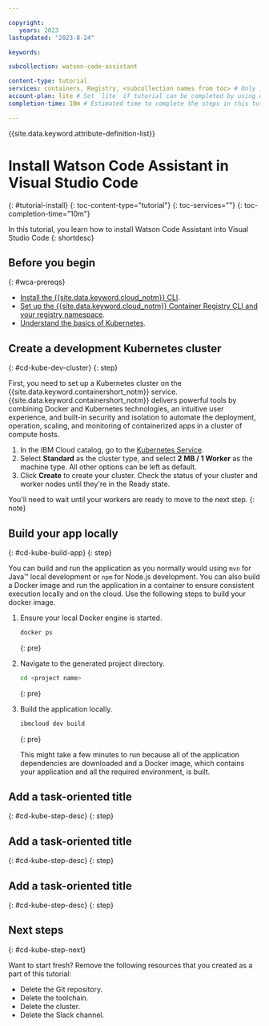 ```yaml
---

copyright:
   years: 2023
lastupdated: "2023-8-24"

keywords:

subcollection: watson-code-assistant

content-type: tutorial
services: containers, Registry, <subcollection names from toc> # Only if the tutorial includes multiple services. If it only uses your service, don't specify. DO NOT set any platform subcollections.
account-plan: lite # Set `lite` if tutorial can be completed by using only Lite plan services; Set `paid` if the tutorial requires a pay-go or subscription versions of plans for the service
completion-time: 10m # Estimated time to complete the steps in this tutorial. Minute values are supported up to 90 minutes. Whole hours are also supported; for example: 2h

---
```


{{site.data.keyword.attribute-definition-list}}

<!-- The title of your tutorial should be in active voice and and start with a verb. If you include product names, makes sure to use the non-trademarked short version keyref. -->
<!-- Make sure each H1/H2/H3/etc. heading is _unique_ to your tutorial by adding a short but human-readable identifier. For example, instead of just "#overview", use "#cd-kube-overview" -->

# Install Watson Code Assistant in Visual Studio Code
{: #tutorial-install}
{: toc-content-type="tutorial"} <!-- Always use this value -->
{: toc-services=""} <!-- Only if multi-service - use same values from services metadata above-->
{: toc-completion-time="10m"} <!-- Use same value from completion-time metadata above-->

<!-- The short description should be a single, concise paragraph that contains one or two sentences and no more than 50 words. Briefly mention what the user's learning goal is and include the following SEO keywords in the title short description: IBM Cloud, ServiceName, tutorial.-->

In this tutorial, you learn how to install Watson Code Assistant into Visual Studio Code
{: shortdesc}

<!-- It's recommended to include an architectural diagram that shows how the services that are used in this tutorial interact. SVG is the recommended format. If you include a diagram, include a brief text-based description of the workflow shown in the diagram, using active voice to describe the workflow. This makes the content more searchable and improves accessibility. -->


## Before you begin
{: #wca-prereqs}

<!-- List any access, setup, or knowledge that the user must have before they start the tutorial. Be sure to link to any related documentation or resources to help the user complete these prerequisites.-->

<!-- Note: Currently no format for checkboxes. Let's check with design if required for first pass -->

* [Install the {{site.data.keyword.cloud_notm}} CLI](/docs/cli?topic=cloud-cli-getting-started).
* [Set up the {{site.data.keyword.cloud_notm}} Container Registry CLI and your registry namespace](/docs/services/Registry?topic=registry-registry_setup_cli_namespace).
* [Understand the basics of Kubernetes](https://kubernetes.io/docs/tutorials/kubernetes-basics/).

<!-- For each step in your tutorial, add an H2 section. The title should be task-oriented and descriptive. If you find your tutorial going over 9 steps, consider whether your substeps can be grouped differently or whether your tutorial should be a multi-part series. -->

## Create a development Kubernetes cluster
{: #cd-kube-dev-cluster}
{: step}

<!-- Introduce each major step with a description of what it will accomplish. If there are sequential substeps, use an ordered list for each substep. Don't include the step number. -->

First, you need to set up a Kubernetes cluster on the {{site.data.keyword.containershort_notm}} service. {{site.data.keyword.containershort_notm}} delivers powerful tools by combining Docker and Kubernetes technologies, an intuitive user experience, and built-in security and isolation to automate the deployment, operation, scaling, and monitoring of containerized apps in a cluster of compute hosts.

1. In the IBM Cloud catalog, go to the [Kubernetes Service](/kubernetes/catalog/cluster/create).
1. Select **Standard** as the cluster type, and select **2 MB / 1 Worker** as the machine type. All other options can be left as default.
1. Click **Create** to create your cluster. Check the status of your cluster and worker nodes until they're in the Ready state.

You'll need to wait until your workers are ready to move to the next step.
{: note}

## Build your app locally
{: #cd-kube-build-app}
{: step}

<!-- For commands, introduce the command in a sentence first. Then surround what the user must enter in the command prompt with three backticks, and set the programming language if it applies. After the code block, add a {: pre} attribute to add a $ before the command and a copy link. -->

You can build and run the application as you normally would using `mvn` for Java&trade; local development or `npm` for Node.js development.  You can also build a Docker image and run the application in a container to ensure consistent execution locally and on the cloud. Use the following steps to build your docker image.

1. Ensure your local Docker engine is started.

   ```sh
   docker ps
   ```
   {: pre}

1. Navigate to the generated project directory.

   ```sh
   cd <project name>
   ```
   {: pre}

1. Build the application locally.

   ```sh
   ibmcloud dev build
   ```
   {: pre}

   This might take a few minutes to run because all of the application dependencies are downloaded and a Docker image, which contains your application and all the required environment, is built.

## Add a task-oriented title
{: #cd-kube-step-desc}
{: step}

## Add a task-oriented title
{: #cd-kube-step-desc}
{: step}

## Add a task-oriented title
{: #cd-kube-step-desc}
{: step}

## Next steps
{: #cd-kube-step-next}

Want to start fresh? Remove the following resources that you created as a part of this tutorial:

* Delete the Git repository.
* Delete the toolchain.
* Delete the cluster.
* Delete the Slack channel.
